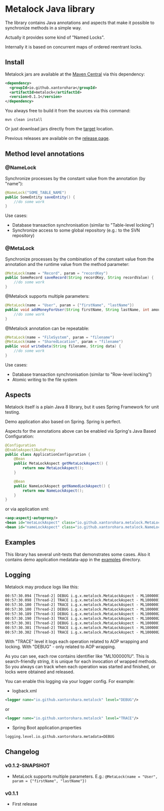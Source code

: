 # Metalock Java library

The library contains Java annotations and aspects that make it possible to synchronize methods in a simple way.

Actually it provides some kind of "Named Locks".

Internally it is based on concurrent maps of ordered reentrant locks.

## Install

Metalock jars are available at the [Maven Central](http://search.maven.org/#search%7Cga%7C1%7Cmetalock)
via this dependency:

```xml
<dependency>
  <groupId>io.github.xantorohara</groupId>
  <artifactId>metalock</artifactId>
  <version>0.1.1</version>
</dependency>
```

You always free to build it from the sources via this command:

`mvn clean install`

Or just download jars directly from the [target](https://github.com/xantorohara/metalock/tree/master/target) location.

Previous releases are available on the [release page](https://github.com/xantorohara/metalock/releases).

## Method level annotations
### @NameLock

Synchronize processes by the constant value from the annotation (by "name"):

```java
@NameLock("SOME_TABLE_NAME")
public SomeEntity saveEntity() {
    //do some work
}
```

Use cases:
* Database transaction synchronisation (similar to "Table-level locking")
* Synchronize access to some global repository (e.g.: to the SVN repository)

### @MetaLock

Synchronize processes by the combination of the constant value from the annotation and 
the runtime value from the method parameter:

```java
@MetaLock(name = "Record", param = "recordKey")
public SomeRecord saveRecord(String recordKey, String recordValue) {
    //do some work
}
```

@Metalock supports multiple parameters:

```java
@MetaLock(name = "User", param = {"firstName", "lastName"})
public void addMoneyForUser(String firstName, String lastName, int amountOfMoney) {
    //do some work
}
```
   
@Metalock annotation can be repeatable:

```java
@MetaLock(name = "FileSystem", param = "filename")
@MetaLock(name = "SharedLocation", param = "filename")
public void writeData(String filename, String data) {
    //do some work
}
```

Use cases:
* Database transaction synchronisation (similar to "Row-level locking")
* Atomic writing to the file system

## Aspects
Metalock itself is a plain Java 8 library, but it uses Spring Framework for unit testing.

Demo application also based on Spring. Spring is perfect.

Aspects for the annotations above can be enabled via Spring's Java Based Configuration:

```java
@Configuration
@EnableAspectJAutoProxy
public class ApplicationConfiguration {
    @Bean
    public MetaLockAspect getMetaLockAspect() {
        return new MetaLockAspect();
    }

    @Bean
    public NameLockAspect getNamedLockAspect() {
        return new NameLockAspect();
    }
}
```

or via application xml:

```xml
<aop:aspectj-autoproxy/>
<bean id="metaLockAspect" class="io.github.xantorohara.metalock.MetaLockAspect"/>
<bean id="nameLockAspect" class="io.github.xantorohara.metalock.NameLockAspect"/>
```

## Examples

This library has several unit-tests that demonstrates some cases.
Also it contains demo application medatata-app in the 
[examples](https://github.com/xantorohara/metalock/tree/master/examples) directory.

## Logging

Metalock may produce logs like this:

```txt
00:57:30.094 [Thread-2] DEBUG i.g.x.metalock.MetaLockAspect - ML1000001U DemoRegistryService.addMoneyForUser(..)
00:57:30.098 [Thread-2] TRACE i.g.x.metalock.MetaLockAspect - ML1000001U Locking User§Paul§Smith
00:57:30.100 [Thread-2] TRACE i.g.x.metalock.MetaLockAspect - ML1000001U Locked User§Paul§Smith
00:57:30.100 [Thread-2] DEBUG i.g.x.metalock.MetaLockAspect - ML1000001U Before
00:57:30.189 [Thread-3] DEBUG i.g.x.metalock.MetaLockAspect - ML1000002U DemoRegistryService.addMoneyForUser(..)
00:57:30.190 [Thread-3] TRACE i.g.x.metalock.MetaLockAspect - ML1000002U Locking User§Paul§Smith
00:57:30.301 [Thread-2] DEBUG i.g.x.metalock.MetaLockAspect - ML1000001U After
00:57:30.301 [Thread-2] TRACE i.g.x.metalock.MetaLockAspect - ML1000001U Unlocking User§Paul§Smith
00:57:30.302 [Thread-3] TRACE i.g.x.metalock.MetaLockAspect - ML1000002U Locked User§Paul§Smith
```

With "TRACE" level it logs each operation related to AOP wrapping and locking.
With "DEBUG" - only related to AOP wrapping.

As you can see, each row contains identifier like "ML1000001U".
This is search-friendly string, it is unique for each invocation of wrapped methods.
So you always can track when each operation was started and finished, or locks were obtained and released.

You can enable this logging via your logger config. For example:

* logback.xml
```xml
<logger name="io.github.xantorohara.metalock" level="DEBUG"/>
```
or
```xml
<logger name="io.github.xantorohara.metalock" level="TRACE"/>
```

* Spring Boot application.properties
```properties
logging.level.io.github.xantorohara.metadata=DEBUG
```

## Changelog

### v0.1.2-SNAPSHOT

* MetaLock supports multiple parameters. 
E.g.: ```@MetaLock(name = "User", param = {"firstName", "lastName"})``` 

### v0.1.1

* First release